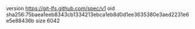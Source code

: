 version https://git-lfs.github.com/spec/v1
oid sha256:75baea1eeb8343cb1334213ebca1eb8d0d1ee3635380e3aed2231e6e5e88436b
size 6042
